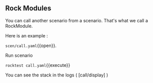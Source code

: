 ## Rock Modules

You can call another scenario from a scenario. That's what we call a RockModule.

Here is an example :

`scen/call.yaml`{{open}}.

Run scenario

`rocktest call.yaml`{{execute}}

You can see the stack in the logs ( [call/display] )
